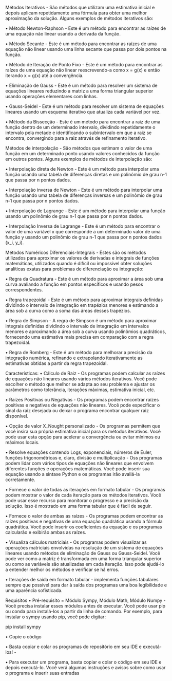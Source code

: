 Métodos Iterativos -
São métodos que utilizam uma estimativa inicial e depois aplicam repetidamente uma fórmula para obter uma melhor aproximação da solução. Alguns exemplos de métodos iterativos são:

• Método Newton-Raphson - Este é um método para encontrar as raízes de uma equação não linear usando a derivada da função.

• Método Secante - Este é um método para encontrar as raízes de uma equação não linear usando uma linha secante que passa por dois pontos na função.

• Método de Iteração de Ponto Fixo - Este é um método para encontrar as raízes de uma equação não linear reescrevendo-a como x = g(x) e então iterando x = g(x) até a convergência.

• Eliminação de Gauss - Este é um método para resolver um sistema de equações lineares reduzindo a matriz a uma forma triangular superior usando operações elementares com linhas.

• Gauss-Seidel - Este é um método para resolver um sistema de equações lineares usando um esquema iterativo que atualiza cada variável por vez.

• Método da Bissecção - Este é um método para encontrar a raiz de uma função dentro de um determinado intervalo, dividindo repetidamente o intervalo pela metade e identificando o subintervalo em que a raiz se encontra, convergindo para a raiz através de refinamento iterativo.

Métodos de interpolação -
São métodos que estimam o valor de uma função em um determinado ponto usando valores conhecidos da função em outros pontos. Alguns exemplos de métodos de interpolação são:

• Interpolação direta de Newton - Este é um método para interpolar uma função usando uma tabela de diferenças diretas e um polinômio de grau n-1 que passa por n pontos dados.

• Interpolação inversa de Newton - Este é um método para interpolar uma função usando uma tabela de diferenças inversas e um polinômio de grau n-1 que passa por n pontos dados.

• Interpolação de Lagrange - Este é um método para interpolar uma função usando um polinômio de grau n-1 que passa por n pontos dados.

• Interpolação Inversa de Lagrange - Este é um método para encontrar o valor de uma variável x que corresponde a um determinado valor de uma função y usando um polinômio de grau n-1 que passa por n pontos dados (x_i, y_i).

Métodos Numéricos Diferenciais-Integrais -
Estes são os métodos utilizados para aproximar os valores de derivadas e integrais de funções matemáticas, utilizados quando é difícil ou impossível obter soluções analíticas exatas para problemas de diferenciação ou integração:

• Regra da Quadratura - Este é um método para aproximar a área sob uma curva avaliando a função em pontos específicos e usando pesos correspondentes.

• Regra trapezoidal - Este é um método para aproximar integrais definidas dividindo o intervalo de integração em trapézios menores e estimando a área sob a curva como a soma das áreas desses trapézios.

• Regra de Simpson - A regra de Simpson é um método para aproximar integrais definidas dividindo o intervalo de integração em intervalos menores e aproximando a área sob a curva usando polinômios quadráticos, fornecendo uma estimativa mais precisa em comparação com a regra trapezoidal.

• Regra de Romberg - Este é um método para melhorar a precisão da integração numérica, refinando e extrapolando iterativamente as estimativas obtidas a partir da regra trapezoidal.

Características:
• Cálculo de Raiz - Os programas podem calcular as raízes de equações não lineares usando vários métodos iterativos. Você pode escolher o método que melhor se adapta ao seu problema e ajustar os parâmetros como tolerância, iterações máximas, estimativa inicial, etc.

• Raízes Positivas ou Negativas - Os programas podem encontrar raízes positivas e negativas de equações não lineares. Você pode especificar o sinal da raiz desejada ou deixar o programa encontrar qualquer raiz disponível.

• Opção de valor X_Nought personalizado - Os programas permitem que você insira sua própria estimativa inicial para os métodos iterativos. Você pode usar esta opção para acelerar a convergência ou evitar mínimos ou máximos locais.

• Resolve equações contendo Logs, exponenciais, números de Euler, funções trigonométricas e, claro, divisão e multiplicação - Oss programas podem lidar com vários tipos de equações não lineares que envolvem diferentes funções e operações matemáticas. Você pode inserir sua equação usando a sintaxe Python e os programas irão avaliá-la corretamente.

• Fornece o valor de todas as iterações em formato tabular - Os programas podem mostrar o valor de cada iteração para os métodos iterativos. Você pode usar esse recurso para monitorar o progresso e a precisão da solução. Isso é mostrado em uma forma tabular que é fácil de seguir.

• Fornece o valor de ambas as raízes - Os programas podem encontrar as raízes positivas e negativas de uma equação quadrática usando a fórmula quadrática. Você pode inserir os coeficientes da equação e os programas calcularão e exibirão ambas as raízes.

• Visualiza cálculos matriciais - Os programas podem visualizar as operações matriciais envolvidas na resolução de um sistema de equações lineares usando métodos de eliminação de Gauss ou Gauss-Seidel. Você pode ver como a matriz é transformada em uma forma triangular superior ou como as variáveis ​​são atualizadas em cada iteração. Isso pode ajudá-lo a entender melhor os métodos e verificar se há erros.

• Iterações de saída em formato tabular - implementa funções tabulares sempre que possível para dar à saída dos programas uma boa legibilidade e uma aparência sofisticada.

Requisitos
• Pré-requisito = Módulo Sympy, Módulo Math, Módulo Numpy - Você precisa instalar esses módulos antes de executar. Você pode usar pip ou conda para instalá-los a partir da linha de comando. Por exemplo, para instalar o sympy usando pip, você pode digitar:

pip install sympy

• Copie o código

• Basta copiar e colar os programas do repositório em seu IDE e executá-los! -

• Para executar um programa, basta copiar e colar o código em seu IDE e depois executá-lo. Você verá algumas instruções e avisos sobre como usar o programa e inserir suas entradas

